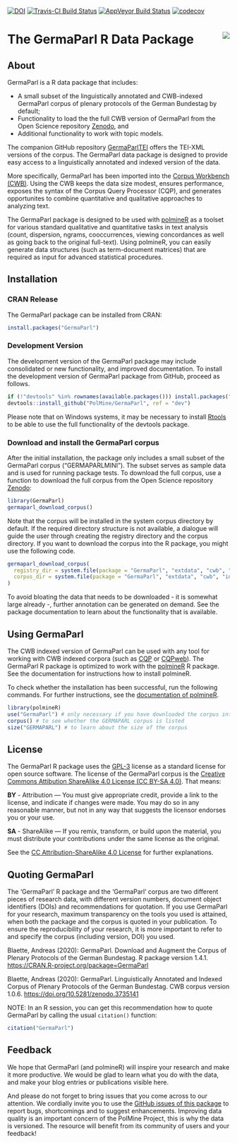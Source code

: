
<!-- README.md is generated from README.Rmd. Please edit that file -->

[![DOI](https://zenodo.org/badge/141028057.svg)](https://zenodo.org/badge/latestdoi/141028057)
[![Travis-CI Build
Status](https://travis-ci.org/PolMine/GermaParl.svg?branch=dev)](https://travis-ci.org/PolMine/GermaParl)
[![AppVeyor Build
Status](https://ci.appveyor.com/api/projects/status/github/PolMine/GermaParl?branch=dev&svg=true)](https://ci.appveyor.com/project/PolMine/germaparl)
[![codecov](https://codecov.io/gh/PolMine/GermaParl/branch/dev/graph/badge.svg)](https://codecov.io/gh/PolMine/GermaParl/branch/dev)

# The GermaParl R Data Package <img src="https://raw.githubusercontent.com/PolMine/GermaParl/master/inst/sticker/hexsticker.png" align="right" />

## About

GermaParl is a R data package that includes:

  - A small subset of the linguistically annotated and CWB-indexed
    GermaParl corpus of plenary protocols of the German Bundestag by
    default;
  - Functionality to load the the full CWB version of GermaParl from the
    Open Science repository [Zenodo](https://zenodo.org/), and
  - Additional functionality to work with topic models.

The companion GitHub repository
[GermaParlTEI](https://github.com/PolMine/GermaParlTEI) offers the
TEI-XML versions of the corpus. The GermaParl data package is designed
to provide easy access to a linguistically annotated and indexed version
of the data.

More specifically, GermaParl has been imported into the [Corpus
Workbench (CWB)](http://cwb.sourceforge.net/). Using the CWB keeps the
data size modest, ensures performance, exposes the syntax of the Corpus
Query Processor (CQP), and generates opportunites to combine
quantitative and qualitative approaches to analyzing text.

The GermaParl package is designed to be used with
[polmineR](https://cran.r-project.org/package=polmineR) as a toolset for
various standard qualitative and quantitative tasks in text analysis
(count, dispersion, ngrams, cooccurrences, viewing concordances as well
as going back to the original full-text). Using polmineR, you can easily
generate data structures (such as term-document matrices) that are
required as input for advanced statistical procedures.

## Installation

### CRAN Release

The GermaParl package can be installed from CRAN:

``` r
install.packages("GermaParl")
```

### Development Version

The development version of the GermaParl package may include
consolidated or new functionality, and improved documentation. To
install the development version of GermaParl package from GitHub,
proceed as
follows.

``` r
if (!"devtools" %in% rownames(available.packages())) install.packages("devtools")
devtools::install_github("PolMine/GermaParl", ref = "dev")
```

Please note that on Windows systems, it may be necessary to install
[Rtools](https://cran.r-project.org/bin/windows/Rtools/) to be able to
use the full functionality of the devtools package.

### Download and install the GermaParl corpus

After the initial installation, the package only includes a small subset
of the GermaParl corpus (“GERMAPARLMINI”). The subset serves as sample
data and is used for running package tests. To download the full corpus,
use a function to download the full corpus from the Open Science
repository [Zenodo](https://about.zenodo.org/):

``` r
library(GermaParl)
germaparl_download_corpus()
```

Note that the corpus will be installed in the system corpus directory by
default. If the required directory structure is not available, a
dialogue will guide the user through creating the registry directory and
the corpus directory. If you want to download the corpus into the R
package, you might use the following code.

``` r
germaparl_download_corpus(
  registry_dir = system.file(package = "GermaParl", "extdata", "cwb", "registry"),
  corpus_dir = system.file(package = "GermaParl", "extdata", "cwb", "indexed_corpora")
)
```

To avoid bloating the data that needs to be downloaded - it is somewhat
large already -, further annotation can be generated on demand. See the
package documentation to learn about the functionality that is
available.

## Using GermaParl

The CWB indexed version of GermaParl can be used with any tool for
working with CWB indexed corpora (such as
[CQP](http://cwb.sourceforge.net/) or
[CQPweb](http://cwb.sourceforge.net/cqpweb.php)). The GermaParl R
package is optimized to work with the
[polmineR](https://github.com/PolMine/polmineR) R package. See the
documentation for instructions how to install polmineR.

To check whether the installation has been successful, run the following
commands. For further instructions, see the [documentation of
polmineR](https://polmine.github.io/polmineR/).

``` r
library(polmineR)
use("GermaParl") # only necessary if you have downloaded the corpus into GermaParl package
corpus() # to see whether the GERMAPARL corpus is listed
size("GERMAPARL") # to learn about the size of the corpus
```

## License

The GermaParl R package uses the
[GPL-3](https://www.gnu.org/licenses/gpl-3.0.en.html) license as a
standard license for open source software. The license of the GermaParl
corpus is the [Creative Commons Attibution ShareAlike 4.0 License (CC
BY-SA 4.0)](https://creativecommons.org/licenses/by-sa/4.0/). That
means:

**BY** - Attribution — You must give appropriate credit, provide a link
to the license, and indicate if changes were made. You may do so in any
reasonable manner, but not in any way that suggests the licensor
endorses you or your use.

**SA** - ShareAlike — If you remix, transform, or build upon the
material, you must distribute your contributions under the same license
as the original.

See the [CC Attribution-ShareAlike 4.0
License](https://creativecommons.org/licenses/by-sa/4.0/) for further
explanations.

## Quoting GermaParl

The ‘GermaParl’ R package and the ‘GermaParl’ corpus are two different
pieces of research data, with different version numbers, document object
identifiers (DOIs) and recommendations for quotation. If you use
GermaParl for your research, maximum transparency on the tools you used
is attained, when both the package and the corpus is quoted in your
publication. To ensure the reproducibility of your research, it is more
important to refer to and specify the corpus (including version, DOI)
you used.

Blaette, Andreas (2020): GermaParl. Download and Augment the Corpus of
Plenary Protocols of the German Bundestag. R package version 1.4.1.
<https://CRAN.R-project.org/package=GermaParl>

Blaette, Andreas (2020): GermaParl. Linguistically Annotated and Indexed
Corpus of Plenary Protocols of the German Bundestag. CWB corpus version
1.0.6. <https://doi.org/10.5281/zenodo.3735141>

NOTE: In an R session, you can get this recommendation how to quote
GermaParl by calling the usual `citation()` function:

``` r
citation("GermaParl")
```

## Feedback

We hope that GermaParl (and polmineR) will inspire your research and
make it more productive. We would be glad to learn what you do with the
data, and make your blog entries or publications visible here.

And please do not forget to bring issues that you come across to our
attention. We cordially invite you to use the [GitHub issues of this
package](https://github.com/PolMine/GermaParl/issues) to report bugs,
shortcomings and to suggest enhancements. Improving data quality is an
important concern of the PolMine Project, this is why the data is
versioned. The resource will benefit from its community of users and
your feedback\!
